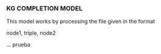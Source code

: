 ### KG COMPLETION MODEL
This model works by processing the file given in the format

node1, triple, node2

... prueba
